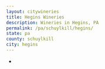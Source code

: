 ```yaml
---
layout: citywineries
title: Hegins Wineries
description: Wineries in Hegins, PA
permalink: /pa/schuylkill/hegins/
state: pa
county: schuylkill
city: hegins
---
```

-
